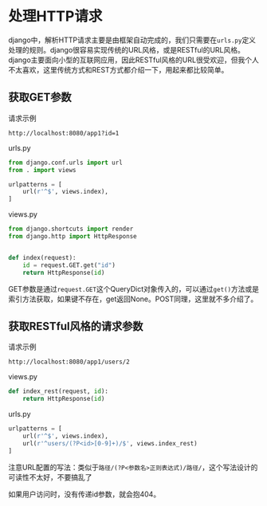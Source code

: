 # 处理HTTP请求

django中，解析HTTP请求主要是由框架自动完成的，我们只需要在`urls.py`定义处理的规则。django很容易实现传统的URL风格，或是RESTful的URL风格。django主要面向小型的互联网应用，因此RESTful风格的URL很受欢迎，但我个人不太喜欢，这里传统方式和REST方式都介绍一下，用起来都比较简单。

## 获取GET参数

请求示例
```
http://localhost:8080/app1?id=1
```

urls.py
```python
from django.conf.urls import url
from . import views

urlpatterns = [
    url(r'^$', views.index),
]
```

views.py
```python
from django.shortcuts import render
from django.http import HttpResponse


def index(request):
	id = request.GET.get("id")
	return HttpResponse(id)
```

GET参数是通过`request.GET`这个QueryDict对象传入的，可以通过`get()`方法或是索引方法获取，如果键不存在，get返回None。POST同理，这里就不多介绍了。

## 获取RESTful风格的请求参数

请求示例
```
http://localhost:8080/app1/users/2
```

views.py
```python
def index_rest(request, id):
	return HttpResponse(id)
```

urls.py
```python
urlpatterns = [
	url(r'^$', views.index),
	url(r'^users/(?P<id>[0-9]+)/$', views.index_rest)
]
```

注意URL配置的写法：类似于`路径/(?P<参数名>正则表达式)/路径/`，这个写法设计的可读性不太好，不要搞乱了

如果用户访问时，没有传递id参数，就会抱404。
